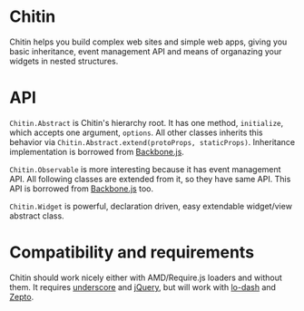 Chitin
======

Chitin helps you build complex web sites and simple web apps, giving you basic inheritance, event management API
and means of organazing your widgets in nested structures.

API
===

`Chitin.Abstract` is Chitin's hierarchy root. It has one method, `initialize`, which accepts one argument, `options`.
All other classes inherits this behavior via `Chitin.Abstract.extend(protoProps, staticProps)`. Inheritance implementation
is borrowed from [Backbone.js](http://backbonejs.org/#Model-extend).

`Chitin.Observable` is more interesting because it has event management API. All following classes are extended from it,
so they have same API. This API is borrowed from [Backbone.js](http://backbonejs.org/#Events) too.

`Chitin.Widget` is powerful, declaration driven, easy extendable widget/view abstract class. 

Compatibility and requirements
==============================

Chitin should work nicely either with AMD/Require.js loaders and without them. It requires 
[underscore](http://underscorejs.org) and [jQuery](http://jquery.org), but will work with 
[lo-dash](http://lodash.com/) and [Zepto](http://zeptojs.com/).
